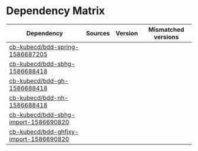 # Dependency Matrix

Dependency | Sources | Version | Mismatched versions
---------- | ------- | ------- | -------------------
[cb-kubecd/bdd-spring-1586687205](https://github.com/cb-kubecd/bdd-spring-1586687205.git) |  | []() | 
[cb-kubecd/bdd-sbhg-1586688418](https://github.com/cb-kubecd/bdd-sbhg-1586688418.git) |  | []() | 
[cb-kubecd/bdd-gh-1586688418](https://github.com/cb-kubecd/bdd-gh-1586688418.git) |  | []() | 
[cb-kubecd/bdd-nh-1586688418](https://github.com/cb-kubecd/bdd-nh-1586688418.git) |  | []() | 
[cb-kubecd/bdd-sbhg-import-1586690820](https://github.com/cb-kubecd/bdd-sbhg-import-1586690820.git) |  | []() | 
[cb-kubecd/bdd-ghfjxy-import-1586690820](https://github.com/cb-kubecd/bdd-ghfjxy-import-1586690820.git) |  | []() | 
